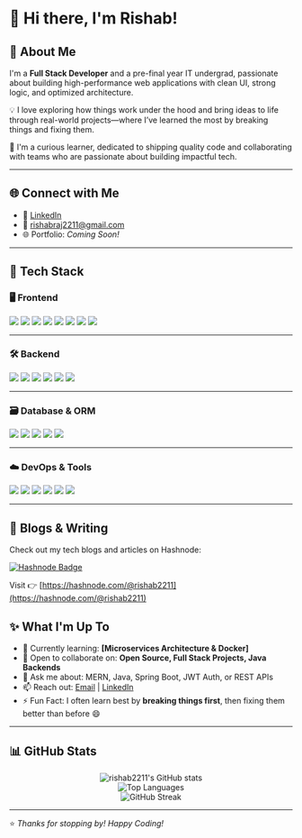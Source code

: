 # 👋 Hi there, I'm Rishab!

## 🚀 About Me

I'm a **Full Stack Developer** and a pre-final year IT undergrad, passionate about building high-performance web applications with clean UI, strong logic, and optimized architecture.

💡 I love exploring how things work under the hood and bring ideas to life through real-world projects—where I’ve learned the most by breaking things and fixing them.

🌱 I'm a curious learner, dedicated to shipping quality code and collaborating with teams who are passionate about building impactful tech.

---

## 🌐 Connect with Me

- 🔗 [LinkedIn](https://www.linkedin.com/in/rishab2211)
- 📧 [rishabraj2211@gmail.com](mailto:rishabraj2211@gmail.com)
- 🌐 Portfolio: *Coming Soon!*

---

## 🧰 Tech Stack

### 🖥️ Frontend  
<p align="left">
  <img src="https://img.shields.io/badge/React.js-61DAFB?style=for-the-badge&logo=react&logoColor=black" />
  <img src="https://img.shields.io/badge/Next.js-000000?style=for-the-badge&logo=nextdotjs&logoColor=white" />
  <img src="https://img.shields.io/badge/JavaScript-F7DF1E?style=for-the-badge&logo=javascript&logoColor=black" />
  <img src="https://img.shields.io/badge/HTML5-E34F26?style=for-the-badge&logo=html5&logoColor=white" />
  <img src="https://img.shields.io/badge/CSS3-1572B6?style=for-the-badge&logo=css3&logoColor=white" />
  <img src="https://img.shields.io/badge/Tailwind CSS-38B2AC?style=for-the-badge&logo=tailwind-css&logoColor=white" />
  <img src="https://img.shields.io/badge/Redux-764ABC?style=for-the-badge&logo=redux&logoColor=white" />
  <img src="https://img.shields.io/badge/Framer Motion-EF008F?style=for-the-badge&logo=framer&logoColor=white" />
</p>

---

### 🛠️ Backend  
<p align="left">
  <img src="https://img.shields.io/badge/Node.js-339933?style=for-the-badge&logo=node.js&logoColor=white" />
  <img src="https://img.shields.io/badge/Express.js-000000?style=for-the-badge&logo=express&logoColor=white" />
  <img src="https://img.shields.io/badge/Java-ED8B00?style=for-the-badge&logo=java&logoColor=white" />
  <img src="https://img.shields.io/badge/Spring Boot-6DB33F?style=for-the-badge&logo=springboot&logoColor=white" />
  <img src="https://img.shields.io/badge/JWT-000000?style=for-the-badge&logo=jsonwebtokens&logoColor=white" />
  <img src="https://img.shields.io/badge/REST API-009688?style=for-the-badge&logo=api&logoColor=white" />
</p>

---

### 🗃️ Database & ORM  
<p align="left">
  <img src="https://img.shields.io/badge/MongoDB-47A248?style=for-the-badge&logo=mongodb&logoColor=white" />
  <img src="https://img.shields.io/badge/PostgreSQL-4169E1?style=for-the-badge&logo=postgresql&logoColor=white" />
  <img src="https://img.shields.io/badge/MySQL-00758F?style=for-the-badge&logo=mysql&logoColor=white" />
  <img src="https://img.shields.io/badge/Prisma-2D3748?style=for-the-badge&logo=prisma&logoColor=white" />
  <img src="https://img.shields.io/badge/Mongoose-800000?style=for-the-badge&logo=mongoose&logoColor=white" />
</p>

---

### ☁️ DevOps & Tools  
<p align="left">
  <img src="https://img.shields.io/badge/AWS-FF9900?style=for-the-badge&logo=amazonaws&logoColor=white" />
  <img src="https://img.shields.io/badge/Cloudflare-F38020?style=for-the-badge&logo=cloudflare&logoColor=white" />
  <img src="https://img.shields.io/badge/Docker-2496ED?style=for-the-badge&logo=docker&logoColor=white" />
  <img src="https://img.shields.io/badge/Linux-FCC624?style=for-the-badge&logo=linux&logoColor=black" />
  <img src="https://img.shields.io/badge/Git-F05032?style=for-the-badge&logo=git&logoColor=white" />
  <img src="https://img.shields.io/badge/GitHub-181717?style=for-the-badge&logo=github&logoColor=white" />
</p>

---


## 📝 Blogs & Writing

Check out my tech blogs and articles on Hashnode:

[![Hashnode Badge](https://img.shields.io/badge/Read%20My%20Blogs-000000?style=for-the-badge&logo=hashnode&logoColor=white)](https://hashnode.com/@rishab2211)

Visit 👉 [https://hashnode.com/@rishab2211](https://hashnode.com/@rishab2211)

## ✨ What I'm Up To

- 🌱 Currently learning: **[Microservices Architecture & Docker]**
- 👯 Open to collaborate on: **Open Source, Full Stack Projects, Java Backends**
- 💬 Ask me about: MERN, Java, Spring Boot, JWT Auth, or REST APIs
- 📫 Reach out: [Email](mailto:rishabraj2211@gmail.com) | [LinkedIn](https://www.linkedin.com/in/rishab2211)
- ⚡ Fun Fact: I often learn best by **breaking things first**, then fixing them better than before 😄

---

## 📊 GitHub Stats

<p align="center">
  <img src="https://github-readme-stats.vercel.app/api?username=rishab2211&show_icons=true&theme=radical&rank_icon=github" alt="rishab2211's GitHub stats" />
  <br/>
  <img src="https://github-readme-stats.vercel.app/api/top-langs/?username=rishab2211&layout=compact&theme=radical" alt="Top Languages" />
  <br/>
  <img src="https://streak-stats.demolab.com/?user=rishab2211&theme=radical" alt="GitHub Streak" />
</p>

---

⭐️ *Thanks for stopping by! Happy Coding!*
